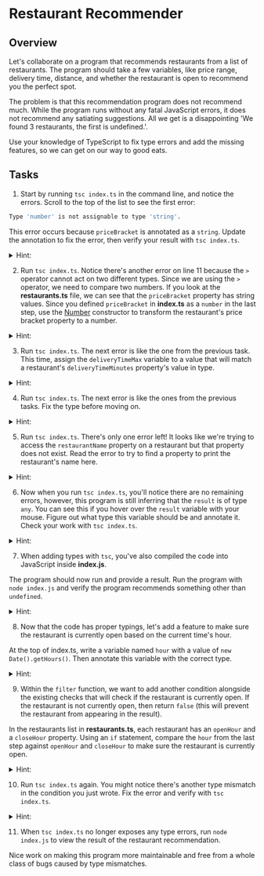 # Restaurant Recommender

## Overview

Let's collaborate on a program that recommends restaurants from a list of restaurants. The program should take a few variables, like price range, delivery time, distance, and whether the restaurant is open to recommend you the perfect spot.

The problem is that this recommendation program does not recommend much. While the program runs without any fatal JavaScript errors, it does not recommend any satiating suggestions. All we get is a disappointing 'We found 3 restaurants, the first is undefined.'.

Use your knowledge of TypeScript to fix type errors and add the missing features, so we can get on our way to good eats.

## Tasks

1. Start by running `tsc index.ts` in the command line, and notice the errors. Scroll to the top of the list to see the first error:

```bash
Type 'number' is not assignable to type 'string'.
```

This error occurs because `priceBracket` is annotated as a `string`. Update the annotation to fix the error, then verify your result with `tsc index.ts`.

<details>
<summary>Hint:</summary>

```js
const priceBracket: number = dollarSigns.length;
```

</details>

2. Run `tsc index.ts`. Notice there's another error on line 11 because the `>` operator cannot act on two different types. Since we are using the `>` operator, we need to compare two numbers. If you look at the **restaurants.ts** file, we can see that the `priceBracket` property has string values. Since you defined `priceBracket` in **index.ts** as a `number` in the last step, use the [Number](https://developer.mozilla.org/en-US/docs/Web/JavaScript/Reference/Global_Objects/Number) constructor to transform the restaurant's price bracket property to a number.

<details>
<summary>Hint:</summary>

We can use the `Number` constructor to transform `restaurant.priceBracket`:

```js
if (Number(restaurant.priceBracket) > priceBracket)
```

</details>

3. Run `tsc index.ts`. The next error is like the one from the previous task. This time, assign the `deliveryTimeMax` variable to a value that will match a restaurant's `deliveryTimeMinutes` property's value in type.

<details>
<summary>Hint:</summary>

```js
const deliveryTimeMax = 90;
```

</details>

4. Run `tsc index.ts`. The next error is like the ones from the previous tasks. Fix the type before moving on.

<details>
<summary>Hint:</summary>

Each restaurant has a `distance` property with a string as its value, while our program has a `maxDistance` variable with a number as its value. Since we are using the `>` operator, we want to compare two numbers.

</details>

5. Run `tsc index.ts`. There's only one error left! It looks like we're trying to access the `restaurantName` property on a restaurant but that property does not exist. Read the error to try to find a property to print the restaurant's name here.

<details>
<summary>Hint:</summary>

The error says

```bash
... does not exist on type '{ name: string; ...
```

Instead of `restaurantName`, use `name` as the property.

</details>

6. Now when you run `tsc index.ts`, you'll notice there are no remaining errors, however, this program is still inferring that the `result` is of type `any`. You can see this if you hover over the `result` variable with your mouse. Figure out what type this variable should be and annotate it. Check your work with `tsc index.ts`.

<details>
<summary>Hint:</summary>

```js
let result: string;
```

</details>

7. When adding types with `tsc`, you've also compiled the code into JavaScript inside **index.js**.

The program should now run and provide a result. Run the program with `node index.js` and verify the program recommends something other than `undefined`.

<details>
<summary>Hint:</summary>

Run `node index.js` in the command line.

</details>

8. Now that the code has proper typings, let's add a feature to make sure the restaurant is currently open based on the current time's hour.

At the top of index.ts, write a variable named `hour` with a value of `new Date().getHours()`. Then annotate this variable with the correct type.

<details>
<summary>Hint:</summary>

The `getHours` function returns a number representing the current hour in a 24 hour time format (example: 3PM is 15). Therefore you can annotate it with:

```js
const hour: number = new Date().getHours();
```

</details>

9. Within the `filter` function, we want to add another condition alongside the existing checks that will check if the restaurant is currently open. If the restaurant is not currently open, then return `false` (this will prevent the restaurant from appearing in the result).

In the restaurants list in **restaurants.ts**, each restaurant has an `openHour` and a `closeHour` property. Using an `if` statement, compare the `hour` from the last step against `openHour` and `closeHour` to make sure the restaurant is currently open.

<details>
<summary>Hint:</summary>

We want to make sure the current `hour` is between the opening and closing hours of the restaurant. To do this, we could write a condition that checks if the current `hour` is before `openHour` or after `closeHour`:

```js
if (hour < restaurant.openHour || hour > restaurant.closeHour) {
  return false;
}
```

</details>

10. Run `tsc index.ts` again. You might notice there's another type mismatch in the condition you just wrote. Fix the error and verify with `tsc index.ts`.

<details>
<summary>Hint:</summary>

Since the restaurant list has all of its values as strings, you may have a type mismatch when comparing the `hour` variable because it's a `number`. To solve this we could transform `openHour` and `closeHour` into numbers.

```js
if (hour < Number(restaurant.openHour) || hour > Number(restaurant.closeHour)) {
  return false;
}
```

</details>

11. When `tsc index.ts` no longer exposes any type errors, run `node index.js` to view the result of the restaurant recommendation.

Nice work on making this program more maintainable and free from a whole class of bugs caused by type mismatches.
